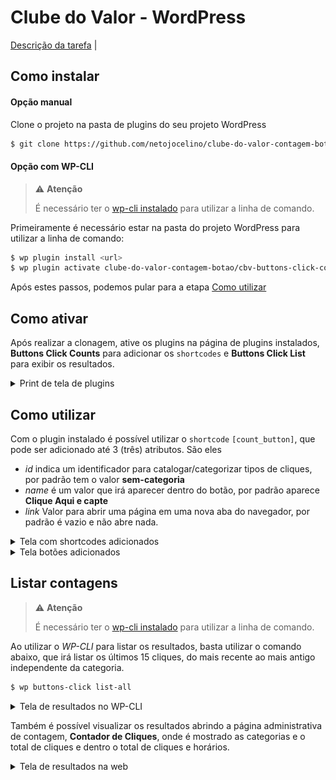 # Clube do Valor - WordPress

[Descrição da tarefa](.github/DESCRIPTION.md) | 

## Como instalar


#### Opção manual

Clone o projeto na pasta de plugins do seu projeto WordPress

```bash
$ git clone https://github.com/netojocelino/clube-do-valor-contagem-botao.git
```

#### Opção com WP-CLI


> ⚠️ **Atenção**
> 
> É necessário ter o [wp-cli instalado](https://wp-cli.org/br/#instalando) para utilizar a linha de comando.


Primeiramente é necessário estar na pasta do projeto WordPress para utilizar a linha de comando:

```bash
$ wp plugin install <url>
$ wp plugin activate clube-do-valor-contagem-botao/cbv-buttons-click-counts clube-do-valor-contagem-botao/cbv-buttons-click-list
```

Após estes passos, podemos pular para a etapa [Como utilizar](#como-utilizar)

## Como ativar

Após realizar a clonagem, ative os plugins na página de plugins instalados, **Buttons Click Counts** para adicionar os `shortcodes` e **Buttons Click List** para exibir os resultados.

<details>
<summary>Print de tela de plugins</summary>
<img src=".github/plugins-page.png" title="Página de plugins instalados do wordpress">
</details>


## Como utilizar

Com o plugin instalado é possível utilizar o `shortcode` `[count_button]`, que pode ser adicionado até 3 (três) atributos.
São eles

 - *id* indica um identificador para catalogar/categorizar tipos de cliques, por padrão tem o valor **sem-categoria**
 - *name* é um valor que irá aparecer dentro do botão, por padrão aparece **Clique Aqui e capte**
 - *link* Valor para abrir uma página em uma nova aba do navegador, por padrão é vazio e não abre nada.

<details>
<summary>Tela com shortcodes adicionados</summary>
<img src=".github/shortcode-page.png" title="Tela com shortcodes adicionados">
</details>

<details>
<summary>Tela botões adicionados</summary>
<img src=".github/shortcode-example.png" title="Tela botões adicionados">
</details>


## Listar contagens

> ⚠️ **Atenção**
> 
> É necessário ter o [wp-cli instalado](https://wp-cli.org/br/#instalando) para utilizar a linha de comando.

Ao utilizar o *WP-CLI* para listar os resultados, basta utilizar o comando abaixo, que irá listar os últimos 15 cliques, do mais recente ao mais antigo independente da categoria.

```bash
$ wp buttons-click list-all
```



<details>
<summary>Tela de resultados no WP-CLI</summary>
<img src=".github/wpcli-example.png" title="Tela de resultados no WP-CLI">
</details>

Também é possível visualizar os resultados abrindo a página administrativa de contagem, **Contador de Cliques**, onde é mostrado as categorias e o total de cliques e dentro o total de cliques e horários.


<details>
<summary>Tela de resultados na web</summary>
<img src=".github/admin-example.png" title="Tela de resultados no WP-CLI">
</details>
